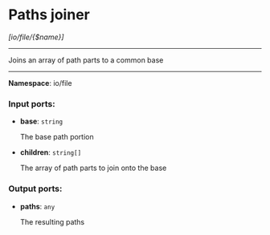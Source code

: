 # Paths joiner

_[io/file/{$name}]_

---

Joins an array of path parts to a common base

---

__Namespace__: io/file

### Input ports:

* __base__: ` string `

    The base path portion


* __children__: ` string[] `

    The array of path parts to join onto the base

### Output ports:

* __paths__: ` any `

    The resulting paths

